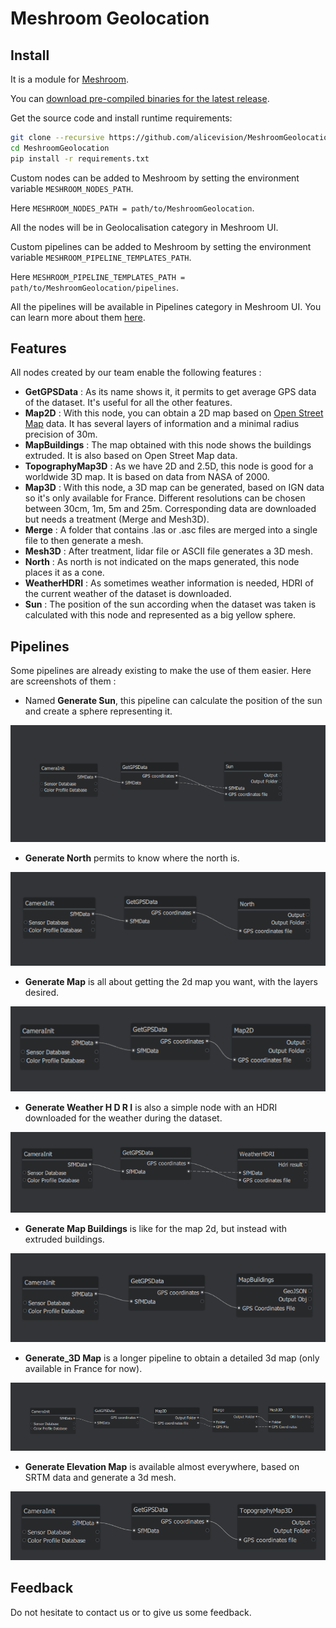 # Meshroom Geolocation
## Install
It is a module for [Meshroom](https://alicevision.org/#meshroom).

You can [download pre-compiled binaries for the latest release](https://github.com/alicevision/meshroom/releases).

Get the source code and install runtime requirements:
```bash
git clone --recursive https://github.com/alicevision/MeshroomGeolocation.git
cd MeshroomGeolocation
pip install -r requirements.txt
```
Custom nodes can be added to Meshroom by setting the environment variable `MESHROOM_NODES_PATH`.

Here `MESHROOM_NODES_PATH = path/to/MeshroomGeolocation`.

All the nodes will be in Geolocalisation category in Meshroom UI.

Custom pipelines can be added to Meshroom by setting the environment variable `MESHROOM_PIPELINE_TEMPLATES_PATH`.

Here `MESHROOM_PIPELINE_TEMPLATES_PATH = path/to/MeshroomGeolocation/pipelines`.

All the pipelines will be available in Pipelines category in Meshroom UI. You can learn more about them [here](#pipelines).

## Features
All nodes created by our team enable the following features :
- **GetGPSData** : As its name shows it, it permits to get average GPS data of the dataset. It's useful for all the other features.
- **Map2D** : With this node, you can obtain a 2D map based on [Open Street Map](https://www.openstreetmap.fr/) data. It has several layers of information and a minimal radius precision of 30m.
- **MapBuildings** : The map obtained with this node shows the buildings extruded. It is also based on Open Street Map data.
- **TopographyMap3D** : As we have 2D and 2.5D, this node is good for a worldwide 3D map. It is based on data from NASA of 2000.
- **Map3D** : With this node, a 3D map can be generated, based on IGN data so it's only available for France. Different resolutions can be chosen between 30cm, 1m, 5m and 25m. Corresponding data are downloaded but needs a treatment (Merge and Mesh3D).
- **Merge** : A folder that contains .las or .asc files are merged into a single file to then generate a mesh.
- **Mesh3D** : After treatment, lidar file or ASCII file generates a 3D mesh.
- **North** : As north is not indicated on the maps generated, this node places it as a cone.
- **WeatherHDRI** : As sometimes weather information is needed, HDRI of the current weather of the dataset is downloaded.
- **Sun** : The position of the sun according when the dataset was taken is calculated with this node and represented as a big yellow sphere.

## Pipelines
Some pipelines are already existing to make the use of them easier.
Here are screenshots of them :
- Named **Generate Sun**, this pipeline can calculate the position of the sun and create a sphere representing it.

![Sun pipeline](./external_files/sun_pipeline.png)

- **Generate North** permits to know where the north is.

![North pipeline](./external_files/north_pipeline.png)

- **Generate Map** is all about getting the 2d map you want, with the layers desired.

![Map 2d pipeline](./external_files/map2d_pipeline.png)

- **Generate Weather H D R I** is also a simple node with an HDRI downloaded for the weather during the dataset.

![Weather pipeline](./external_files/weather_pipeline.png)

- **Generate Map Buildings** is like for the map 2d, but instead with extruded buildings.

![Buildings pipeline](./external_files/map2d5_pipeline.png)

- **Generate_3D Map** is a longer pipeline to obtain a detailed 3d map (only available in France for now).

![Map 3d pipeline](./external_files/map3d_pipeline.png)

- **Generate Elevation Map** is available almost everywhere, based on SRTM data and generate a 3d mesh.

![Elevation map pipeline](./external_files/elevation_pipeline.png)


## Feedback
Do not hesitate to contact us or to give us some feedback.